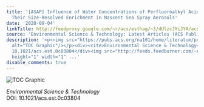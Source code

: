 ```yaml
---
title: '[ASAP] Influence of Water Concentrations of Perfluoroalkyl Acids (PFAAs) on
  Their Size-Resolved Enrichment in Nascent Sea Spray Aerosols'
date: '2020-09-04'
linkTitle: http://feedproxy.google.com/~r/acs/esthag/~3/dUlzcJXiJYA/acs.est.0c03804
source: 'Environmental Science & Technology: Latest Articles (ACS Publications)'
description: '<p><img src="https://pubs.acs.org/na101/home/literatum/publisher/achs/journals/content/esthag/0/esthag.ahead-of-print/acs.est.0c03804/20200904/images/medium/es0c03804_0004.gif"
  alt="TOC Graphic"/></p><div><cite>Environmental Science & Technology</cite></div><div>DOI:
  10.1021/acs.est.0c03804</div><img src="http://feeds.feedburner.com/~r/acs/esthag/~4/dUlzcJXiJYA"
  height="1" width="1" ...'
disable_comments: true
---
```

<p><img src="https://pubs.acs.org/na101/home/literatum/publisher/achs/journals/content/esthag/0/esthag.ahead-of-print/acs.est.0c03804/20200904/images/medium/es0c03804_0004.gif" alt="TOC Graphic"/></p><div><cite>Environmental Science & Technology</cite></div><div>DOI: 10.1021/acs.est.0c03804</div><img src="http://feeds.feedburner.com/~r/acs/esthag/~4/dUlzcJXiJYA" height="1" width="1" ...